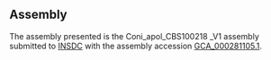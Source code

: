 

Assembly
--------

The assembly presented is the Coni\_apol\_CBS100218 \_V1 assembly
submitted to [INSDC](http://www.insdc.org) with the assembly accession
[GCA\_000281105.1](http://www.ebi.ac.uk/ena/data/view/GCA_000281105.1).
